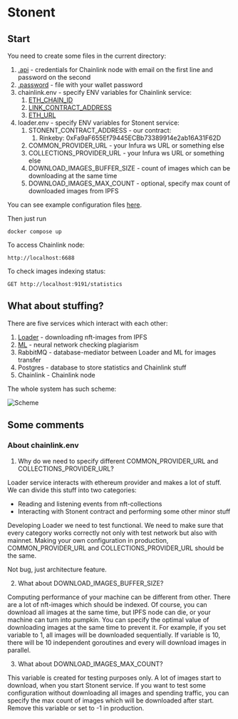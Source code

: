 # Stonent

## Start

You need to create some files in the current directory:
1. [.api](https://docs.chain.link/docs/miscellaneous/#use-password-and-api-files-on-startup) - credentials for Chainlink node with email on the first line and password on the second
2. [.password](https://docs.chain.link/docs/miscellaneous/#use-password-and-api-files-on-startup) - file with your wallet password
3. chainlink.env - specify ENV variables for Chainlink service:
    1. [ETH_CHAIN_ID](https://docs.chain.link/docs/configuration-variables/#eth_chain_id)
    2. [LINK_CONTRACT_ADDRESS](https://docs.chain.link/docs/configuration-variables/#link_contract_address)
    3. [ETH_URL](https://docs.chain.link/docs/configuration-variables/#eth_url)
4. loader.env - specify ENV variables for Stonent service:
    1. STONENT_CONTRACT_ADDRESS - our contract:
       1. Rinkeby: 0xFa9aF655Ef79445ECBb73389914e2ab16A31F62D
    2. COMMON_PROVIDER_URL - your Infura ws URL or something else
    3. COLLECTIONS_PROVIDER_URL - your Infura ws URL or something else
    4. DOWNLOAD_IMAGES_BUFFER_SIZE - count of images which can be downloading at the same time
    5. DOWNLOAD_IMAGES_MAX_COUNT - optional, specify max count of downloaded images from IPFS

You can see example configuration files [here](examples).

Then just run
```
docker compose up
```

To access Chainlink node:
```
http://localhost:6688
```

To check images indexing status:
```
GET http://localhost:9191/statistics
```

## What about stuffing?

There are five services which interact with each other:
1. [Loader](./services/loader/README.md) - downloading nft-images from IPFS
2. [ML](./services/ml/README.md) - neural network checking plagiarism
3. RabbitMQ - database-mediator between Loader and ML for images transfer
4. Postgres - database to store statistics and Chainlink stuff
5. Chainlink - Chainlink node

The whole system has such scheme:

![Scheme](./media/scheme.png)

## Some comments

### About chainlink.env

1. Why do we need to specify different COMMON_PROVIDER_URL and COLLECTIONS_PROVIDER_URL?

Loader service interacts with ethereum provider and makes a lot of stuff.
We can divide this stuff into two categories:
- Reading and listening events from nft-collections
- Interacting with Stonent contract and performing some other minor stuff

Developing Loader we need to test functional.
We need to make sure that every category works correctly not only  with test network but also with mainnet.
Making your own configuration in production, COMMON_PROVIDER_URL and COLLECTIONS_PROVIDER_URL should be the same.

Not bug, just architecture feature.

2. What about DOWNLOAD_IMAGES_BUFFER_SIZE?

Computing performance of your machine can be different from other.
There are a lot of nft-images which should be indexed.
Of course, you can download all images at the same time, but IPFS node can die, or your machine can turn into pumpkin.
You can specify the optimal value of downloading images at the same time to prevent it.
For example, if you set variable to 1, all images will be downloaded sequentially.
If variable is 10, there will be 10 independent goroutines and every will download images in parallel.

3. What about DOWNLOAD_IMAGES_MAX_COUNT?

This variable is created for testing purposes only.
A lot of images start to download, when you start Stonent service.
If you want to test some configuration without downloading all images and spending traffic, you can specify the max count of images which will be downloaded after start.
Remove this variable or set to -1 in production.
